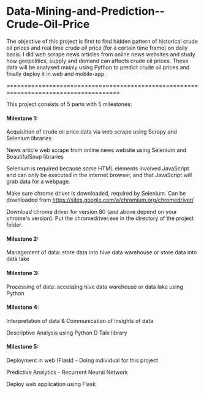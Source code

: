 # Data-Mining-and-Prediction--Crude-Oil-Price

The objective of this project is first to find hidden pattern of historical crude oil prices and real time crude oil price (for a certain time frame) on daily basis. I did web scrape news articles from online news websites and study how geopolitics, supply and demand can affects crude oil prices. These data will be analysed mainly using Python to predict crude oil prices and finally deploy it in web and mobile-app.

======================================================================================

This project consists of 5 parts with 5 milestones:

#### Milestone 1:
Acquisition of crude oil price data via web scrape using Scrapy and Selenium libraries

News article web scrape from online news website using Selenium and BeautifulSoup libraries

Selenium is required because some HTML elements involved JavaScript and can only be executed in the internet browser, and that JavaScript will grab data for a webpage.

Make sure chrome driver is downloaded, required by Selenium. Can be downloaded from https://sites.google.com/a/chromium.org/chromedriver/ 

Download chrome driver for version 80 (and above depend on your chrome's version). Put the chromedriver.exe in the directory of the project folder.

#### Milestone 2:
Management of data: store data into hive data warehouse or store data into data lake

#### Milestone 3:
Processing of data: accessing hive data warehouse or data lake using Python

#### Milestone 4:
Interpretation of data & Communication of Insights of data

Descriptive Analysis using Python D Tale library

#### Milestone 5:
Deployment in web (Flask) - Doing individual for this project

Predictive Analytics - Recurrent Neural Network

Deploy web application using Flask
